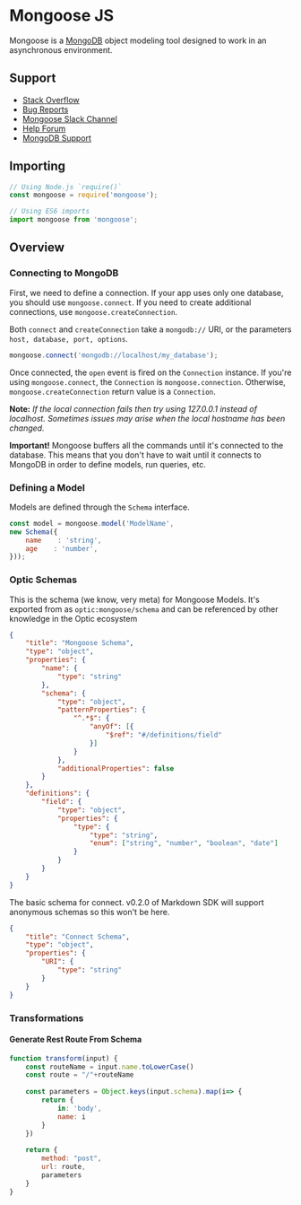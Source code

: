 <!-- metadata name="mongoose" author="optic" version="0.1.0" -->

<!-- DEPENDENCIES optic:rest@0.1.0 -->
     
# Mongoose JS

Mongoose is a [MongoDB](https://www.mongodb.org/) object modeling tool designed to work in an asynchronous environment.

## Support

  - [Stack Overflow](http://stackoverflow.com/questions/tagged/mongoose)
  - [Bug Reports](https://github.com/Automattic/mongoose/issues/optic:mongoose@0.1.0.md)
  - [Mongoose Slack Channel](http://slack.mongoosejs.io/)
  - [Help Forum](http://groups.google.com/group/mongoose-orm)
  - [MongoDB Support](https://docs.mongodb.org/manual/support/)

## Importing

```javascript
// Using Node.js `require()`
const mongoose = require('mongoose');

// Using ES6 imports
import mongoose from 'mongoose';
```

## Overview

### Connecting to MongoDB

First, we need to define a connection. If your app uses only one database, you should use `mongoose.connect`. If you need to create additional connections, use `mongoose.createConnection`.

Both `connect` and `createConnection` take a `mongodb://` URI, or the parameters `host, database, port, options`.

<!-- 
lens-def
name="Connect to MongoDB"
schema="connect"
'mongodb'.containing => URI
-->
```javascript
mongoose.connect('mongodb://localhost/my_database');
```

Once connected, the `open` event is fired on the `Connection` instance. If you're using `mongoose.connect`, the `Connection` is `mongoose.connection`. Otherwise, `mongoose.createConnection` return value is a `Connection`.

**Note:** _If the local connection fails then try using 127.0.0.1 instead of localhost. Sometimes issues may arise when the local hostname has been changed._

**Important!** Mongoose buffers all the commands until it's connected to the database. This means that you don't have to wait until it connects to MongoDB in order to define models, run queries, etc.

### Defining a Model

Models are defined through the `Schema` interface.

<!-- 
lens-def
name="Define Model"
schema="mongoose-schema"
'model' => name
'{'.starting => schema 
-->
```javascript
const model = mongoose.model('ModelName', 
new Schema({
    name    : 'string',
    age    : 'number',
}));
```

### Optic Schemas
This is the schema (we know, very meta) for Mongoose Models. It's exported from as `optic:mongoose/schema` and can be referenced by other knowledge in the Optic ecosystem 
<!-- schema-def
     id='schema' --> 
```json
{
	"title": "Mongoose Schema",
	"type": "object",
	"properties": {
		"name": {
			"type": "string"
		},
		"schema": {
			"type": "object",
			"patternProperties": {
				"^.*$": {
					"anyOf": [{
						"$ref": "#/definitions/field"
					}]
				}
			},
			"additionalProperties": false
		}
	},
	"definitions": {
		"field": {
			"type": "object",
			"properties": {
				"type": {
					"type": "string",
					"enum": ["string", "number", "boolean", "date"]
				}
			}
		}
	}
}
```
The basic schema for connect. v0.2.0 of Markdown SDK will support anonymous schemas so this won't be here. 
<!-- schema-def
     id='connect' --> 
```json
{
	"title": "Connect Schema",
	"type": "object",
	"properties": {
		"URI": {
			"type": "string"
		}
    }
}
```


### Transformations
#### Generate Rest Route From Schema
<!-- transformation-def
name="Schema -> Create Route"
input="schema"
output="optic:rest/route" -->
```javascript
function transform(input) {
    const routeName = input.name.toLowerCase()
    const route = "/"+routeName
    
    const parameters = Object.keys(input.schema).map(i=> {
        return {
            in: 'body',
            name: i
        }
    })
    
    return {
        method: "post",
        url: route,
        parameters
    }
}
```